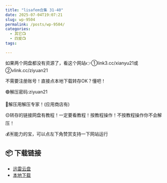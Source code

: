 ```yaml
---
title: "lisafem合集 31-40"
date: 2025-07-04T19:07:21
slug: wp-9504
permalink: /posts/wp-9504/
categories:
  - 其它📺
  - 四爱📺
tags:

---
```


如果两个网盘都没有资源了，看这个网站👉①link3.cc/xianyu21或②vlink.cc/ziyuan21

不需要注册账号！直接点本地下载转存OK？懂吧！

🟢解压密码:ziyuan21

🔵解压用解压专家！(应用商店有)

🟡转存的链接网盘有教程！一定要看教程！按教程操作！不按教程操作你不会解压！

💰🈶能力的宝，可以点左下角赞赏支持一下网站运行

## 📦 下载链接
- [迅雷云盘](https://blziyuan21.com/pay-download/9504?key=aa12c44de1&down_id=0)
- [本地下载](https://blziyuan21.com/pay-download/9504?key=aa12c44de1&down_id=1)

